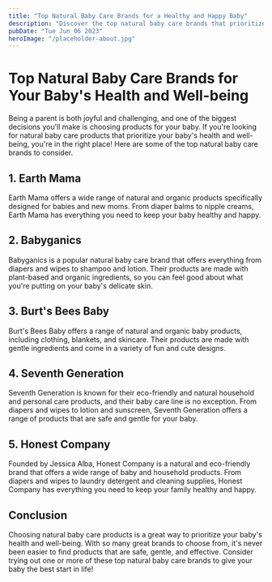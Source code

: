 ```yaml
---
title: "Top Natural Baby Care Brands for a Healthy and Happy Baby"
description: "Discover the top natural baby care brands that prioritize your baby&#39;s health and wellness. Read our guide to learn more!"
pubDate: "Tue Jun 06 2023"
heroImage: "/placeholder-about.jpg"
---
```


# Top Natural Baby Care Brands for Your Baby&#39;s Health and Well-being

Being a parent is both joyful and challenging, and one of the biggest decisions you&#39;ll make is choosing products for your baby. If you&#39;re looking for natural baby care products that prioritize your baby&#39;s health and well-being, you&#39;re in the right place! Here are some of the top natural baby care brands to consider.

## 1. Earth Mama

Earth Mama offers a wide range of natural and organic products specifically designed for babies and new moms. From diaper balms to nipple creams, Earth Mama has everything you need to keep your baby healthy and happy.

## 2. Babyganics

Babyganics is a popular natural baby care brand that offers everything from diapers and wipes to shampoo and lotion. Their products are made with plant-based and organic ingredients, so you can feel good about what you&#39;re putting on your baby&#39;s delicate skin.

## 3. Burt&#39;s Bees Baby

Burt&#39;s Bees Baby offers a range of natural and organic baby products, including clothing, blankets, and skincare. Their products are made with gentle ingredients and come in a variety of fun and cute designs.

## 4. Seventh Generation

Seventh Generation is known for their eco-friendly and natural household and personal care products, and their baby care line is no exception. From diapers and wipes to lotion and sunscreen, Seventh Generation offers a range of products that are safe and gentle for your baby.

## 5. Honest Company

Founded by Jessica Alba, Honest Company is a natural and eco-friendly brand that offers a wide range of baby and household products. From diapers and wipes to laundry detergent and cleaning supplies, Honest Company has everything you need to keep your family healthy and happy.

## Conclusion

Choosing natural baby care products is a great way to prioritize your baby&#39;s health and well-being. With so many great brands to choose from, it&#39;s never been easier to find products that are safe, gentle, and effective. Consider trying out one or more of these top natural baby care brands to give your baby the best start in life!